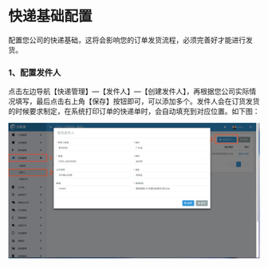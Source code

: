 # 快递基础配置

配置您公司的快递基础，这将会影响您的订单发货流程，必须完善好才能进行发货。

### 1、配置发件人

点击左边导航【快递管理】—【发件人】—【创建发件人】，再根据您公司实际情况填写，最后点击右上角【保存】按钮即可，可以添加多个。发件人会在订货发货的时候要求制定，在系统打印订单的快递单时，会自动填充到对应位置。如下图：

![](/assets/kdgl-fjr.png)

